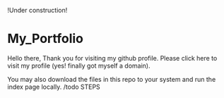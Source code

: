 !Under construction!

# My_Portfolio
Hello there,
Thank you for visiting my github profile. Please click here to visit my profile (yes! finally got myself a domain).

You may also download the files in this repo to your system and run the index page locally.
/todo STEPS
